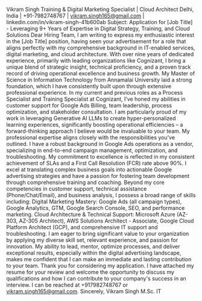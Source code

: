 Vikram Singh
Training & Digital Marketing Specialist | Cloud Architect
Delhi, India | +91-7982748767 | vikram.singh165@gmail.com | linkedin.com/in/vikram-singh-41b600ab
Subject: Application for [Job Title] - Leveraging 9+ Years of Expertise in Digital Strategy, Training, and Cloud Solutions
Dear Hiring Team,
I am writing to express my enthusiastic interest in the [Job Title] position, having seen your advertisement for a role that aligns perfectly with my comprehensive background in IT-enabled services, digital marketing, and cloud architecture. With over nine years of dedicated experience, primarily with leading organizations like Cognizant, I bring a unique blend of strategic insight, technical proficiency, and a proven track record of driving operational excellence and business growth.
My Master of Science in Information Technology from Annamalai University laid a strong foundation, which I have consistently built upon through extensive professional experience. In my current and previous roles as a Process Specialist and Training Specialist at Cognizant, I’ve honed my abilities in customer support for Google Ads Billing, team leadership, process optimization, and stakeholder consultation. I am particularly proud of my work in leveraging Generative AI LLMs to create hyper-personalized learning experiences, significantly boosting operational efficiencies – a forward-thinking approach I believe would be invaluable to your team.
My professional expertise aligns closely with the responsibilities you’ve outlined. I have a robust background in Google Ads operations as a vendor, specializing in end-to-end campaign management, optimization, and troubleshooting. My commitment to excellence is reflected in my consistent achievement of SLAs and a First Call Resolution (FCR) rate above 90%. I excel at translating complex business goals into actionable Google advertising strategies and have a passion for fostering team development through comprehensive training and coaching.
Beyond my core competencies in customer support, technical assistance (Phone/Chat/Email), and business analysis, I possess a broad range of skills including:
Digital Marketing Mastery: Google Ads (all campaign types), Google Analytics, GTM, Google Search Console, SEO, and performance marketing.
Cloud Architecture & Technical Support: Microsoft Azure (AZ-303, AZ-305 Architect), AWS Solutions Architect - Associate, Google Cloud Platform Architect (GCP), and comprehensive IT support and troubleshooting.
I am eager to bring significant value to your organization by applying my diverse skill set, relevant experience, and passion for innovation. My ability to lead, mentor, optimize processes, and deliver exceptional results, especially within the digital advertising landscape, makes me confident that I can make an immediate and lasting contribution to your team.
Thank you for considering my application. I have attached my resume for your review and welcome the opportunity to discuss my qualifications and how I can contribute to your company's success in an interview.
I can be reached at +917982748767 or vikram.singh165@gmail.com.
Sincerely,
Vikram Singh
M.Sc. IT


